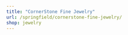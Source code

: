 ```yaml
---
title: "CornerStone Fine Jewelry"
url: /springfield/cornerstone-fine-jewelry/
shop: jewelry
---
```

